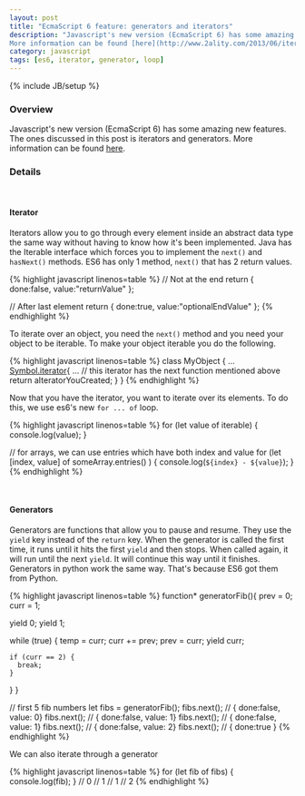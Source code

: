 ```yaml
---
layout: post
title: "EcmaScript 6 feature: generators and iterators"
description: "Javascript's new version (EcmaScript 6) has some amazing new features. The ones discussed in this post is iterators and generators.
More information can be found [here](http://www.2ality.com/2013/06/iterators-generators.html)."
category: javascript
tags: [es6, iterator, generator, loop]
---
```

{% include JB/setup %}

<!-- Overview -->
<h3>Overview</h3>

Javascript's new version (EcmaScript 6) has some amazing new features. The ones discussed in this post is iterators and generators.
More information can be found [here](http://www.2ality.com/2013/06/iterators-generators.html).

<!-- Details -->
<h3>Details</h3>

<br />
<!-- Iterator -->
<h4>Iterator</h4>

Iterators allow you to go through every element inside an abstract data type the same way without having to know how it's been implemented. Java has the Iterable interface which forces you to implement the `next()` and `hasNext()` methods. ES6 has only 1
method, `next()` that has 2 return values.

{% highlight javascript linenos=table  %}
// Not at the end
return { done:false, value:"returnValue" };

// After last element
return { done:true, value:"optionalEndValue" };
{% endhighlight %}

To iterate over an object, you need the `next()` method and you need your object to be iterable. To make your object iterable you do the following.

{% highlight javascript linenos=table  %}
class MyObject {
  ...
  [Symbol.iterator](){
    ...
    // this iterator has the next function mentioned above
    return aIteratorYouCreated;
  }
}
{% endhighlight %}

Now that you have the iterator, you want to iterate over its elements. To do this, we use es6's new `for ... of` loop.

{% highlight javascript linenos=table  %}
for (let value of iterable) {
  console.log(value);
}

// for arrays, we can use entries which have both index and value
for (let [index, value] of someArray.entries() ) {
  console.log(`${index} - ${value}`);
}
{% endhighlight %}

<br />
<!-- Generators -->
<h4>Generators</h4>

Generators are functions that allow you to pause and resume. They use the `yield` key instead of the `return` key.
When the generator is called the first time, it runs until it hits the first `yield` and then stops. When called again, it will run until the next `yield`. It will continue this way until it finishes. Generators in python work the same way. That's because ES6 got them from Python.

{% highlight javascript linenos=table  %}
function* generatorFib(){
  prev = 0;
  curr = 1;
  
  yield 0;
  yield 1;

  while (true) {
    temp = curr;
    curr += prev;
    prev = curr;
    yield curr;

    if (curr == 2) {
      break;
    }
  }
}

// first 5 fib numbers
let fibs = generatorFib();
fibs.next(); // { done:false, value: 0}
fibs.next(); // { done:false, value: 1}
fibs.next(); // { done:false, value: 1}
fibs.next(); // { done:false, value: 2}
fibs.next(); // { done:true }
{% endhighlight %}

We can also iterate through a generator

{% highlight javascript linenos=table  %}
for (let fib of fibs) {
  console.log(fib);
}
// 0
// 1
// 1
// 2
{% endhighlight %}